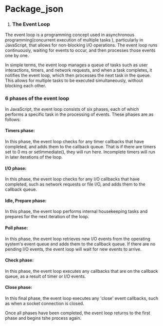 # Package_json
1.  <h3>The Event Loop</h3>
The event loop is a programming concept used in asynchronous programming(concurrent execution of multiple tasks ), particularly in JavaScript, that allows for non-blocking I/O operations. The event loop runs continuously, waiting for events to occur, and then processes those events one by one.

In simple terms, the event loop manages a queue of tasks such as user interactions, timers, and network requests, and when a task completes, it notifies the event loop, which then processes the next task in the queue. This allows for multiple tasks to be executed simultaneously, without blocking each other.

<h3>6 phases of the event loop</h3>
In JavaScript, the event loop consists of six phases, each of which performs a specific task in the processing of events. These phases are as follows:

<h4>Timers phase:</h4> In this phase, the event loop checks for any timer callbacks that have completed, and adds them to the callback queue. That is if there are timers set to 0 ms or setImmediate(), they will run here. Incomplete timers will run in later iterations of the loop.

<h4>I/O phase:</h4>In this phase, the event loop checks for any I/O callbacks that have completed, such as network requests or file I/O, and adds them to the callback queue.

<h4>Idle, Prepare phase:</h4> In this phase, the event loop performs internal housekeeping tasks and prepares for the next iteration of the loop.

<h4>Poll phase:</h4> In this phase, the event loop retrieves new I/O events from the operating system's event queue and adds them to the callback queue. If there are no pending I/O events, the event loop will wait for new events to arrive.

<h4>Check phase:</h4> In this phase, the event loop executes any callbacks that are on the callback queue, as a result of timer or I/O events.

<h4>Close phase:</h4> In this final phase, the event loop executes any 'close' event callbacks, such as when a socket connection is closed.

Once all phases have been completed, the event loop returns to the first phase and begins tshe process again.
